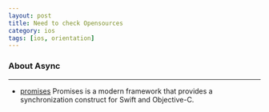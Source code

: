 ```yaml
---
layout: post
title: Need to check Opensources
category: ios
tags: [ios, orientation]
---
```


### About Async
-----

* [promises](https://github.com/google/promises)
  Promises is a modern framework that provides a synchronization construct for Swift and Objective-C.
